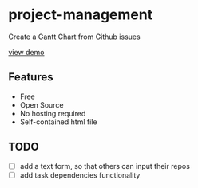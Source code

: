# project-management

Create a Gantt Chart from Github issues

[view demo]

[view demo]: google.com

## Features

- Free
- Open Source
- No hosting required
- Self-contained html file

## TODO

- [ ] add a text form, so that others can input their repos
- [ ] add task dependencies functionality
